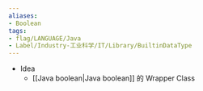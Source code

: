 ```yaml
---
aliases:
- Boolean
tags:
- flag/LANGUAGE/Java
- Label/Industry-工业科学/IT/Library/BuiltinDataType
---
```


- Idea
    - [[Java boolean|Java boolean]] 的 Wrapper Class
